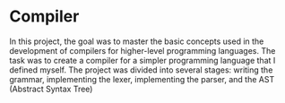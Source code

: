 # Compiler
In this project, the goal was to master the basic concepts used in the development of compilers for higher-level programming languages. The task was to create a compiler for a simpler programming language that I defined myself. The project was divided into several stages: writing the grammar, implementing the lexer, implementing the parser, and the AST (Abstract Syntax Tree)

